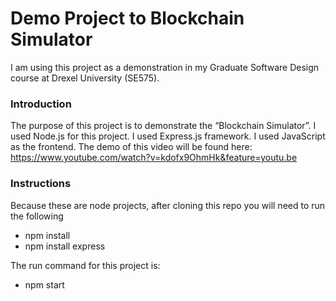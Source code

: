 
# Demo Project to Blockchain Simulator
I am using this project as a demonstration in my Graduate Software Design course at Drexel University (SE575).

### Introduction
The purpose of this project is to demonstrate the “Blockchain Simulator”. I used Node.js for this project. I used Express.js framework. I used JavaScript as the frontend.  The demo of this video will be found here: https://www.youtube.com/watch?v=kdofx9OhmHk&feature=youtu.be
### Instructions
Because these are node projects, after cloning this repo you will need to run the following
*  npm install
*  npm install express

The run command for this project is:
* npm start



 


 

